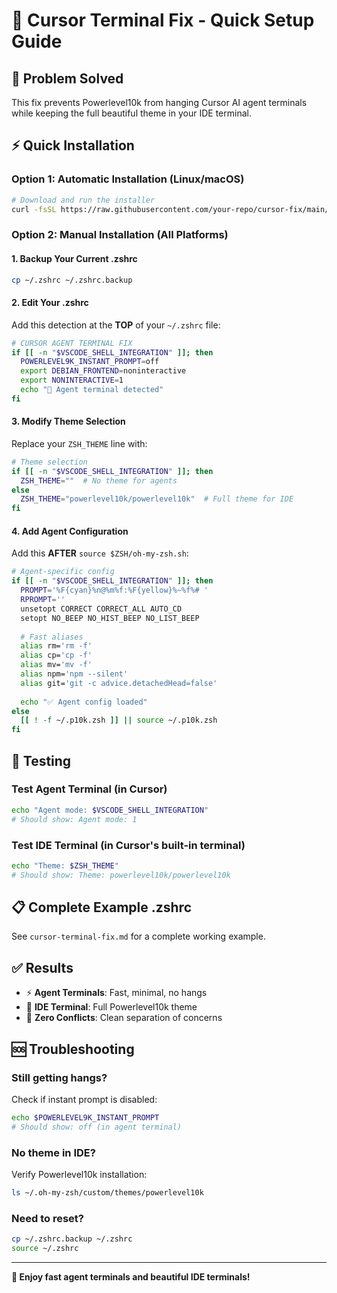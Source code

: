 # 🚀 Cursor Terminal Fix - Quick Setup Guide

## 🎯 Problem Solved
This fix prevents Powerlevel10k from hanging Cursor AI agent terminals while keeping the full beautiful theme in your IDE terminal.

## ⚡ Quick Installation

### Option 1: Automatic Installation (Linux/macOS)
```bash
# Download and run the installer
curl -fsSL https://raw.githubusercontent.com/your-repo/cursor-fix/main/install-cursor-fix.sh | bash
```

### Option 2: Manual Installation (All Platforms)

#### 1. Backup Your Current .zshrc
```bash
cp ~/.zshrc ~/.zshrc.backup
```

#### 2. Edit Your .zshrc
Add this detection at the **TOP** of your `~/.zshrc` file:

```bash
# CURSOR AGENT TERMINAL FIX
if [[ -n "$VSCODE_SHELL_INTEGRATION" ]]; then
  POWERLEVEL9K_INSTANT_PROMPT=off
  export DEBIAN_FRONTEND=noninteractive
  export NONINTERACTIVE=1
  echo "🤖 Agent terminal detected"
fi
```

#### 3. Modify Theme Selection
Replace your `ZSH_THEME` line with:

```bash
# Theme selection
if [[ -n "$VSCODE_SHELL_INTEGRATION" ]]; then
  ZSH_THEME=""  # No theme for agents
else
  ZSH_THEME="powerlevel10k/powerlevel10k"  # Full theme for IDE
fi
```

#### 4. Add Agent Configuration
Add this **AFTER** `source $ZSH/oh-my-zsh.sh`:

```bash
# Agent-specific config
if [[ -n "$VSCODE_SHELL_INTEGRATION" ]]; then
  PROMPT='%F{cyan}%n@%m%f:%F{yellow}%~%f%# '
  RPROMPT=''
  unsetopt CORRECT CORRECT_ALL AUTO_CD
  setopt NO_BEEP NO_HIST_BEEP NO_LIST_BEEP
  
  # Fast aliases
  alias rm='rm -f'
  alias cp='cp -f'
  alias mv='mv -f'
  alias npm='npm --silent'
  alias git='git -c advice.detachedHead=false'
  
  echo "✅ Agent config loaded"
else
  [[ ! -f ~/.p10k.zsh ]] || source ~/.p10k.zsh
fi
```

## 🧪 Testing

### Test Agent Terminal (in Cursor)
```bash
echo "Agent mode: $VSCODE_SHELL_INTEGRATION"
# Should show: Agent mode: 1
```

### Test IDE Terminal (in Cursor's built-in terminal)
```bash
echo "Theme: $ZSH_THEME" 
# Should show: Theme: powerlevel10k/powerlevel10k
```

## 📋 Complete Example .zshrc

See `cursor-terminal-fix.md` for a complete working example.

## ✅ Results

- ⚡ **Agent Terminals**: Fast, minimal, no hangs
- 🎨 **IDE Terminal**: Full Powerlevel10k theme
- 🔧 **Zero Conflicts**: Clean separation of concerns

## 🆘 Troubleshooting

### Still getting hangs?
Check if instant prompt is disabled:
```bash
echo $POWERLEVEL9K_INSTANT_PROMPT
# Should show: off (in agent terminal)
```

### No theme in IDE?
Verify Powerlevel10k installation:
```bash
ls ~/.oh-my-zsh/custom/themes/powerlevel10k
```

### Need to reset?
```bash
cp ~/.zshrc.backup ~/.zshrc
source ~/.zshrc
```

---

**🎉 Enjoy fast agent terminals and beautiful IDE terminals!**

